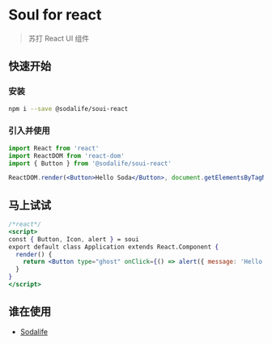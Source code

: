 # SouI for react
> 苏打 React UI 组件

## 快速开始
### 安装
```bash
npm i --save @sodalife/soui-react
```

### 引入并使用
```jsx
import React from 'react'
import ReactDOM from 'react-dom'
import { Button } from '@sodalife/soui-react'

ReactDOM.render(<Button>Hello Soda</Button>, document.getElementsByTagName('body')[0])
```

## 马上试试
```jsx
/*react*/
<script>
const { Button, Icon, alert } = soui
export default class Application extends React.Component {
  render() {
    return <Button type="ghost" onClick={() => alert({ message: 'Hello world.' })}><Icon type="heart-colored" /> Biu !</Button>
  }
}
</script>
```

## 谁在使用
- [Sodalife](https://m.sodalife.xyz/v1/?channel=githuab)
